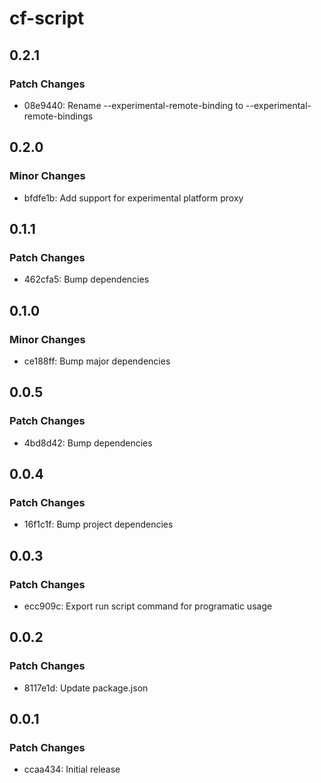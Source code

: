 # cf-script

## 0.2.1

### Patch Changes

- 08e9440: Rename --experimental-remote-binding to --experimental-remote-bindings

## 0.2.0

### Minor Changes

- bfdfe1b: Add support for experimental platform proxy

## 0.1.1

### Patch Changes

- 462cfa5: Bump dependencies

## 0.1.0

### Minor Changes

- ce188ff: Bump major dependencies

## 0.0.5

### Patch Changes

- 4bd8d42: Bump dependencies

## 0.0.4

### Patch Changes

- 16f1c1f: Bump project dependencies

## 0.0.3

### Patch Changes

- ecc909c: Export run script command for programatic usage

## 0.0.2

### Patch Changes

- 8117e1d: Update package.json

## 0.0.1

### Patch Changes

- ccaa434: Initial release
